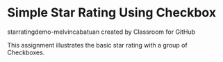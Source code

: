 # Simple Star Rating Using Checkbox

starratingdemo-melvincabatuan created by Classroom for GitHub

This assignment illustrates the basic star rating with a group of Checkboxes. 


